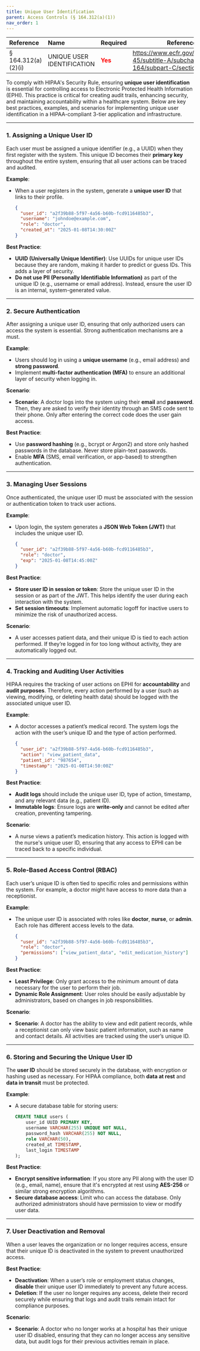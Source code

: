 ```yaml
---
title: Unique User Identification
parent: Access Controls (§ 164.312(a)(1))
nav_order: 1
---
```



| Reference        | Name          | Required                              | Reference |
|:-------------|:------------------|:--------------------------------------|----|
|  § 164.312(a)(2)(i)           | UNIQUE USER IDENTIFICATION | <span style="color:red">**Yes**</span>|https://www.ecfr.gov/current/title-45/subtitle-A/subchapter-C/part-164/subpart-C/section-164.312|


To comply with HIPAA's Security Rule, ensuring **unique user identification** is essential for controlling access to Electronic Protected Health Information (EPHI). This practice is critical for creating audit trails, enhancing security, and maintaining accountability within a healthcare system. Below are key best practices, examples, and scenarios for implementing unique user identification in a HIPAA-compliant 3-tier application and infrastructure.

---

### **1. Assigning a Unique User ID**

Each user must be assigned a unique identifier (e.g., a UUID) when they first register with the system. This unique ID becomes their **primary key** throughout the entire system, ensuring that all user actions can be traced and audited.

**Example**:

- When a user registers in the system, generate a **unique user ID** that links to their profile.

    ```json
    {
      "user_id": "a2f39b88-5f97-4a56-b60b-fcd9116485b3",
      "username": "johndoe@example.com",
      "role": "doctor",
      "created_at": "2025-01-08T14:30:00Z"
    }
    
    ```


**Best Practice**:

- **UUID (Universally Unique Identifier)**: Use UUIDs for unique user IDs because they are random, making it harder to predict or guess IDs. This adds a layer of security.
- **Do not use PII (Personally Identifiable Information)** as part of the unique ID (e.g., username or email address). Instead, ensure the user ID is an internal, system-generated value.

---

### **2. Secure Authentication**

After assigning a unique user ID, ensuring that only authorized users can access the system is essential. Strong authentication mechanisms are a must.

**Example**:

- Users should log in using a **unique username** (e.g., email address) and **strong password**.
- Implement **multi-factor authentication (MFA)** to ensure an additional layer of security when logging in.

**Scenario**:

- **Scenario**: A doctor logs into the system using their **email** and **password**. Then, they are asked to verify their identity through an SMS code sent to their phone. Only after entering the correct code does the user gain access.

**Best Practice**:

- Use **password hashing** (e.g., bcrypt or Argon2) and store only hashed passwords in the database. Never store plain-text passwords.
- Enable **MFA** (SMS, email verification, or app-based) to strengthen authentication.

---

### **3. Managing User Sessions**

Once authenticated, the unique user ID must be associated with the session or authentication token to track user actions.

**Example**:

- Upon login, the system generates a **JSON Web Token (JWT)** that includes the unique user ID.

    ```json
    {
      "user_id": "a2f39b88-5f97-4a56-b60b-fcd9116485b3",
      "role": "doctor",
      "exp": "2025-01-08T14:45:00Z"
    }
    
    ```


**Best Practice**:

- **Store user ID in session or token**: Store the unique user ID in the session or as part of the JWT. This helps identify the user during each interaction with the system.
- **Set session timeouts**: Implement automatic logoff for inactive users to minimize the risk of unauthorized access.

**Scenario**:

- A user accesses patient data, and their unique ID is tied to each action performed. If they’re logged in for too long without activity, they are automatically logged out.

---

### **4. Tracking and Auditing User Activities**

HIPAA requires the tracking of user actions on EPHI for **accountability** and **audit purposes**. Therefore, every action performed by a user (such as viewing, modifying, or deleting health data) should be logged with the associated unique user ID.

**Example**:

- A doctor accesses a patient’s medical record. The system logs the action with the user’s unique ID and the type of action performed.

    ```json
    {
      "user_id": "a2f39b88-5f97-4a56-b60b-fcd9116485b3",
      "action": "view_patient_data",
      "patient_id": "987654",
      "timestamp": "2025-01-08T14:50:00Z"
    }
    
    ```


**Best Practice**:

- **Audit logs** should include the unique user ID, type of action, timestamp, and any relevant data (e.g., patient ID).
- **Immutable logs**: Ensure logs are **write-only** and cannot be edited after creation, preventing tampering.

**Scenario**:

- A nurse views a patient’s medication history. This action is logged with the nurse's unique user ID, ensuring that any access to EPHI can be traced back to a specific individual.

---

### **5. Role-Based Access Control (RBAC)**

Each user’s unique ID is often tied to specific roles and permissions within the system. For example, a doctor might have access to more data than a receptionist.

**Example**:

- The unique user ID is associated with roles like **doctor**, **nurse**, or **admin**. Each role has different access levels to the data.

    ```json
    {
      "user_id": "a2f39b88-5f97-4a56-b60b-fcd9116485b3",
      "role": "doctor",
      "permissions": ["view_patient_data", "edit_medication_history"]
    }
    
    ```


**Best Practice**:

- **Least Privilege**: Only grant access to the minimum amount of data necessary for the user to perform their job.
- **Dynamic Role Assignment**: User roles should be easily adjustable by administrators, based on changes in job responsibilities.

**Scenario**:

- **Scenario**: A doctor has the ability to view and edit patient records, while a receptionist can only view basic patient information, such as name and contact details. All activities are tracked using the user’s unique ID.

---

### **6. Storing and Securing the Unique User ID**

The **user ID** should be stored securely in the database, with encryption or hashing used as necessary. For HIPAA compliance, both **data at rest** and **data in transit** must be protected.

**Example**:

- A secure database table for storing users:

    ```sql
    CREATE TABLE users (
        user_id UUID PRIMARY KEY,
        username VARCHAR(255) UNIQUE NOT NULL,
        password_hash VARCHAR(255) NOT NULL,
        role VARCHAR(50),
        created_at TIMESTAMP,
        last_login TIMESTAMP
    );
    
    ```


**Best Practice**:

- **Encrypt sensitive information**: If you store any PII along with the user ID (e.g., email, name), ensure that it's encrypted at rest using **AES-256** or similar strong encryption algorithms.
- **Secure database access**: Limit who can access the database. Only authorized administrators should have permission to view or modify user data.

---

### **7. User Deactivation and Removal**

When a user leaves the organization or no longer requires access, ensure that their unique ID is deactivated in the system to prevent unauthorized access.

**Best Practice**:

- **Deactivation**: When a user’s role or employment status changes, **disable** their unique user ID immediately to prevent any future access.
- **Deletion**: If the user no longer requires any access, delete their record securely while ensuring that logs and audit trails remain intact for compliance purposes.

**Scenario**:

- **Scenario**: A doctor who no longer works at a hospital has their unique user ID disabled, ensuring that they can no longer access any sensitive data, but audit logs for their previous activities remain in place.